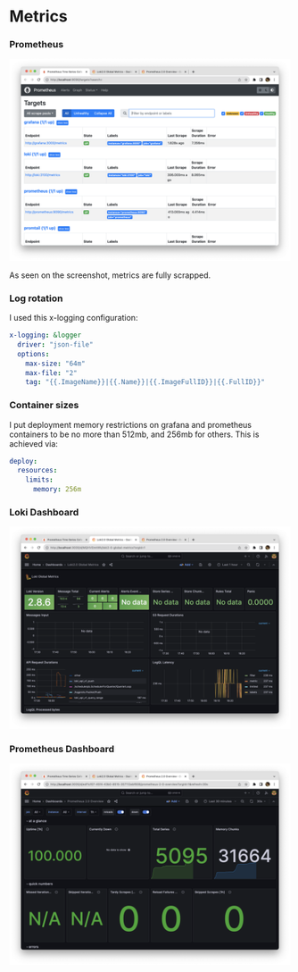 # Metrics

### Prometheus
![http://localhost:9090/targets](screenshots/prometheus.png)

As seen on the screenshot, metrics are fully scrapped.

### Log rotation

I used this x-logging configuration:
```yml
x-logging: &logger
  driver: "json-file"
  options:
    max-size: "64m"
    max-file: "2"
    tag: "{{.ImageName}}|{{.Name}}|{{.ImageFullID}}|{{.FullID}}"
```

### Container sizes

I put deployment memory restrictions on grafana and prometheus containers to be no more than 512mb, and 256mb for others. This is achieved via:
```yml
deploy:
  resources:
    limits:
      memory: 256m
```

### Loki Dashboard
![http://localhost:9090/targets](screenshots/dashboard1.png)

### Prometheus Dashboard
![http://localhost:9090/targets](screenshots/dashboard2.png)